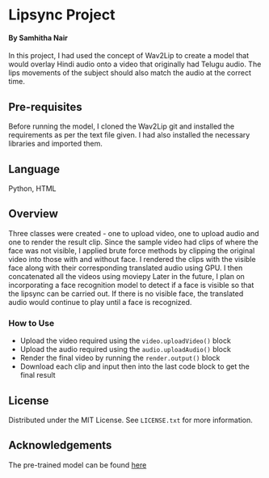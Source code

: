 # Lipsync Project 
#### By Samhitha Nair
In this project, I had used the concept of Wav2Lip to create a model that would overlay Hindi audio onto a video that originally had Telugu audio. The lips movements of the subject should also match the audio at the correct time. 

## Pre-requisites
 Before running the model, I cloned the Wav2Lip git and installed the requirements as per the text file given. I had also installed the necessary libraries and imported them.

## Language
Python, HTML

## Overview
Three classes were created - one to upload video, one to upload audio and one to render the result clip. 
Since the sample video had clips of where the face was not visible, I applied brute force methods by clipping the original video into those with and without face. I rendered the clips with the visible face along with their corresponding translated audio using GPU.
I then concatenated all the videos using moviepy 
Later in the future, I plan on incorporating a face recognition model to detect if a face is visible so that the lipsync can be carried out. If there is no visible face, the translated audio would continue to play until a face is recognized. 

### How to Use

* Upload the video required using the ```video.uploadVideo()``` block
* Upload the audio required using the ```audio.uploadAudio()``` block
* Render the final video by running the ```render.output()``` block
* Download each clip and input then into the last code block to get the final result

## License
Distributed under the MIT License. See ```LICENSE.txt``` for more information.

## Acknowledgements
The pre-trained model can be found [here](https://github.com/justinjohn0306/Wav2Lip)
